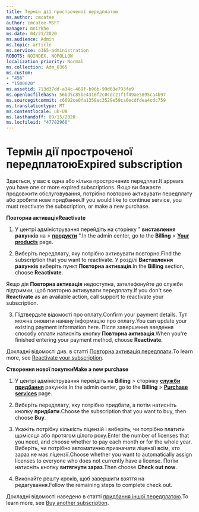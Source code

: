 ```yaml
---
title: Термін дії простроченої передплатою
ms.author: cmcatee
author: cmcatee-MSFT
manager: mnirkhe
ms.date: 04/21/2020
ms.audience: Admin
ms.topic: article
ms.service: o365-administration
ROBOTS: NOINDEX, NOFOLLOW
localization_priority: Normal
ms.collection: Adm_O365
ms.custom:
- "456"
- "1500020"
ms.assetid: 713d37dd-a34c-469f-b96b-99d63e793fe9
ms.openlocfilehash: 56bd5c85be4316f2c0cdc21f1f49ae5895ca4b97
ms.sourcegitcommit: c6692ce0fa1358ec3529e59ca0ecdfdea4cdc759
ms.translationtype: MT
ms.contentlocale: uk-UA
ms.lasthandoff: 09/15/2020
ms.locfileid: "47782960"
---
```

# <a name="expired-subscription"></a><span data-ttu-id="df0c0-102">Термін дії простроченої передплатою</span><span class="sxs-lookup"><span data-stu-id="df0c0-102">Expired subscription</span></span>

<span data-ttu-id="df0c0-103">Здається, у вас є одна або кілька прострочених передплат.</span><span class="sxs-lookup"><span data-stu-id="df0c0-103">It appears you have one or more expired subscriptions.</span></span> <span data-ttu-id="df0c0-104">Якщо ви бажаєте продовжити обслуговування, потрібно повторно активувати передплату або зробити нове придбання.</span><span class="sxs-lookup"><span data-stu-id="df0c0-104">If you would like to continue service, you must reactivate the subscription, or make a new purchase.</span></span>
  
<span data-ttu-id="df0c0-105">**Повторна активація**</span><span class="sxs-lookup"><span data-stu-id="df0c0-105">**Reactivate**</span></span>
  
1. <span data-ttu-id="df0c0-106">У центрі адміністрування перейдіть на сторінку " **виставлення рахунків** на \> **[продукти](https://go.microsoft.com/fwlink/p/?linkid=842054)** ".</span><span class="sxs-lookup"><span data-stu-id="df0c0-106">In the admin center, go to the **Billing** \> **[Your products](https://go.microsoft.com/fwlink/p/?linkid=842054)** page.</span></span>

2. <span data-ttu-id="df0c0-107">Виберіть передплату, яку потрібно активувати повторно.</span><span class="sxs-lookup"><span data-stu-id="df0c0-107">Find the subscription that you want to reactivate.</span></span> <span data-ttu-id="df0c0-108">У розділі **Виставлення рахунків** виберіть пункт **Повторна активація**.</span><span class="sxs-lookup"><span data-stu-id="df0c0-108">In the **Billing** section, choose **Reactivate**.</span></span>

<span data-ttu-id="df0c0-109">Якщо дія **Повторна активація** недоступна, зателефонуйте до служби підтримки, щоб повторно активувати передплату.</span><span class="sxs-lookup"><span data-stu-id="df0c0-109">If you don't see **Reactivate** as an available action, call support to reactivate your subscription.</span></span>

3. <span data-ttu-id="df0c0-110">Підтвердьте відомості про оплату.</span><span class="sxs-lookup"><span data-stu-id="df0c0-110">Confirm your payment details.</span></span> <span data-ttu-id="df0c0-111">Тут можна оновити наявну інформацію про оплату.</span><span class="sxs-lookup"><span data-stu-id="df0c0-111">You can update your existing payment information here.</span></span> <span data-ttu-id="df0c0-112">Після завершення введення способу оплати натисніть кнопку **Повторна активація**.</span><span class="sxs-lookup"><span data-stu-id="df0c0-112">When you're finished entering your payment method, choose **Reactivate**.</span></span>

<span data-ttu-id="df0c0-113">Докладні відомості див. в статті [Повторна активація передплати](https://docs.microsoft.com/microsoft-365/commerce/subscriptions/reactivate-your-subscription).</span><span class="sxs-lookup"><span data-stu-id="df0c0-113">To learn more, see [Reactivate your subscription](https://docs.microsoft.com/microsoft-365/commerce/subscriptions/reactivate-your-subscription).</span></span>

<span data-ttu-id="df0c0-114">**Створення нової покупки**</span><span class="sxs-lookup"><span data-stu-id="df0c0-114">**Make a new purchase**</span></span>
  
1. <span data-ttu-id="df0c0-115">У центрі адміністрування перейдіть на **Billing** \> сторінку **[служби придбання](https://go.microsoft.com/fwlink/p/?linkid=868433)** рахунків.</span><span class="sxs-lookup"><span data-stu-id="df0c0-115">In the admin center, go to the **Billing** \> **[Purchase services](https://go.microsoft.com/fwlink/p/?linkid=868433)** page.</span></span>

2. <span data-ttu-id="df0c0-116">Виберіть передплату, яку потрібно придбати, а потім натисніть кнопку **придбати**.</span><span class="sxs-lookup"><span data-stu-id="df0c0-116">Choose the subscription that you want to buy, then choose **Buy**.</span></span>

3. <span data-ttu-id="df0c0-117">Укажіть потрібну кількість ліцензій і виберіть, чи потрібно платити щомісяця або протягом цілого року.</span><span class="sxs-lookup"><span data-stu-id="df0c0-117">Enter the number of licenses that you need, and choose whether to pay each month or for the whole year.</span></span> <span data-ttu-id="df0c0-118">Виберіть, чи потрібно автоматично призначати ліцензії всім, хто зараз не має ліцензії.</span><span class="sxs-lookup"><span data-stu-id="df0c0-118">Choose whether you want to automatically assign licenses to everyone who does not currently have a license.</span></span> <span data-ttu-id="df0c0-119">Потім натисніть кнопку **витягнути зараз**.</span><span class="sxs-lookup"><span data-stu-id="df0c0-119">Then choose **Check out now**.</span></span>

4. <span data-ttu-id="df0c0-120">Виконайте решту кроків, щоб завершити взяття на редагування.</span><span class="sxs-lookup"><span data-stu-id="df0c0-120">Follow the remaining steps to complete check out.</span></span>

<span data-ttu-id="df0c0-121">Докладні відомості наведено в статті [придбання іншої передплатою](https://docs.microsoft.com/microsoft-365/commerce/buy-another-subscription).</span><span class="sxs-lookup"><span data-stu-id="df0c0-121">To learn more, see [Buy another subscription](https://docs.microsoft.com/microsoft-365/commerce/buy-another-subscription).</span></span>